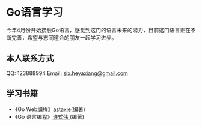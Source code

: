 # Go语言学习

今年4月份开始接触Go语言，感觉到这门的语言未来的潜力，目前这门语言正在不断完善，希望与志同道合的朋友一起学习进步。

## 本人联系方式

QQ: 123888994
Email: six.heyaxiang@gmail.com

## 学习书籍

  - 《Go Web编程》[astaxie](https://github.com/astaxie)(编著)
  - 《Go 语言编程》[许式伟 ](https://github.com/qiniu/gobook)(编著)
